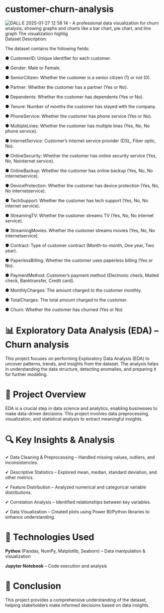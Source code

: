 # customer-churn-analysis
![DALL·E 2025-01-27 12 58 14 - A professional data visualization for churn analysis, showing graphs and charts like a bar chart, pie chart, and line graph  The visualization highlig](https://github.com/user-attachments/assets/a4a9a808-a83e-4a04-81e6-407f1da9cf87)
Dataset Description:

The dataset contains the following fields:

● CustomerID: Unique identifier for each customer.

● Gender: Male or Female.

● SeniorCitizen: Whether the customer is a senior citizen (1) or not (0).

● Partner: Whether the customer has a partner (Yes or No).

● Dependents: Whether the customer has dependents (Yes or No).

● Tenure: Number of months the customer has stayed with the company.

● PhoneService: Whether the customer has phone service (Yes or No).

● MultipleLines: Whether the customer has multiple lines (Yes, No, No phone service).

● InternetService: Customer’s internet service provider (DSL, Fiber optic, No).

● OnlineSecurity: Whether the customer has online security service (Yes, No, Nointernet service).

● OnlineBackup: Whether the customer has online backup (Yes, No, No internetservice).

● DeviceProtection: Whether the customer has device protection (Yes, No, No internetservice).

● TechSupport: Whether the customer has tech support (Yes, No, No internet service).

● StreamingTV: Whether the customer streams TV (Yes, No, No internet service).

● StreamingMovies: Whether the customer streams movies (Yes, No, No internetservice).

● Contract: Type of customer contract (Month-to-month, One year, Two year).

● PaperlessBilling: Whether the customer uses paperless billing (Yes or No).

● PaymentMethod: Customer’s payment method (Electronic check, Mailed check, Banktransfer, Credit card).

● MonthlyCharges: The amount charged to the customer monthly.

● TotalCharges: The total amount charged to the customer.

● Churn: Whether the customer has churned (Yes or No)

# 📊 Exploratory Data Analysis (EDA) – Churn analysis
This project focuses on performing Exploratory Data Analysis (EDA) to uncover patterns, trends, and insights from the dataset. The analysis helps in understanding the data structure, detecting anomalies, and preparing it for further modeling.

# 🚀 Project Overview
EDA is a crucial step in data science and analytics, enabling businesses to make data-driven decisions. This project involves data preprocessing, visualization, and statistical analysis to extract meaningful insights.

# 🔍 Key Insights & Analysis

✔ Data Cleaning & Preprocessing – Handled missing values, outliers, and inconsistencies.

✔ Descriptive Statistics – Explored mean, median, standard deviation, and other metrics.

✔ Feature Distribution – Analyzed numerical and categorical variable distributions.

✔ Correlation Analysis – Identified relationships between key variables.

✔ Data Visualization – Created plots using Power BI/Python libraries to enhance understanding.

# 📌 Technologies Used
**Python** (Pandas, NumPy, Matplotlib, Seaborn) – Data manipulation & visualization

**Jupyter Notebook** – Code execution and analysis

# 🎯 Conclusion
This project provides a comprehensive understanding of the dataset, helping stakeholders make informed decisions based on data insights.

















